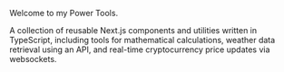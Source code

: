 Welcome to my Power Tools.

A collection of reusable Next.js components and utilities written in TypeScript,
including tools for mathematical calculations, weather data retrieval using an API,
and real-time cryptocurrency price updates via websockets.
